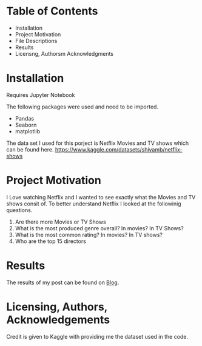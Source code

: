 # Table of Contents
- Installation
- Project Motivation
- File Descriptions 
- Results 
- Licensng, Authorsm Acknowledgments


# Installation
Requires Jupyter Notebook

The following packages were used and need to be imported.
- Pandas
- Seaborn
- matplotlib

The data set I used for this porject is Netflix Movies and TV shows which can be found here.
https://www.kaggle.com/datasets/shivamb/netflix-shows

# Project Motivation
I Love watching Netflix and I wanted to see exactly what the Movies and TV shows consit of. To better understand Netflix I looked at the followinig questions. 

1) Are there more Movies or TV Shows 
2) What is the most produced genre overall? In movies? In TV Shows?
3) What is the most common rating? In movies? In TV shows?
4) Who are the top 15 directors

# Results
The results of my post can be found on [Blog](https://medium.com/@stephanie30024/netflix-tv-shows-and-movies-1d1c2a4b19a7).

# Licensing, Authors, Acknowledgements
Credit is given to Kaggle with providing me the dataset used in the code.
